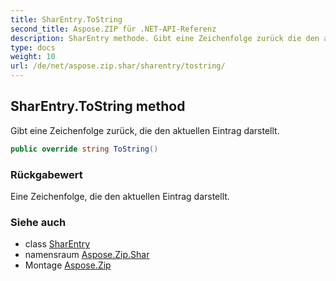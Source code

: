 ```yaml
---
title: SharEntry.ToString
second_title: Aspose.ZIP für .NET-API-Referenz
description: SharEntry methode. Gibt eine Zeichenfolge zurück die den aktuellen Eintrag darstellt.
type: docs
weight: 10
url: /de/net/aspose.zip.shar/sharentry/tostring/
---
```

## SharEntry.ToString method

Gibt eine Zeichenfolge zurück, die den aktuellen Eintrag darstellt.

```csharp
public override string ToString()
```

### Rückgabewert

Eine Zeichenfolge, die den aktuellen Eintrag darstellt.

### Siehe auch

* class [SharEntry](../)
* namensraum [Aspose.Zip.Shar](../../sharentry/)
* Montage [Aspose.Zip](../../../)


